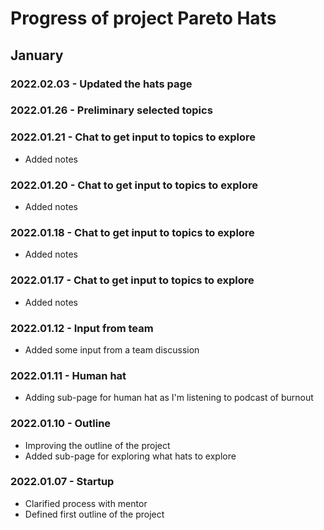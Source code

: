 # Progress of project Pareto Hats 

## January

### 2022.02.03 - Updated the hats page


### 2022.01.26 - Preliminary selected topics

### 2022.01.21 - Chat to get input to topics to explore
- Added notes

### 2022.01.20 - Chat to get input to topics to explore
- Added notes

### 2022.01.18 - Chat to get input to topics to explore
- Added notes

### 2022.01.17 - Chat to get input to topics to explore
- Added notes

### 2022.01.12 - Input from team
- Added some input from a team discussion

### 2022.01.11 - Human hat
- Adding sub-page for human hat as I'm listening to podcast of burnout
### 2022.01.10 - Outline
- Improving the outline of the project
- Added sub-page for exploring what hats to explore

### 2022.01.07 - Startup
- Clarified process with mentor
- Defined first outline of the project